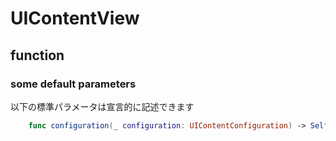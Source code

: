 # UIContentView

## function

### some default parameters

以下の標準パラメータは宣言的に記述できます

```swift
    func configuration(_ configuration: UIContentConfiguration) -> Self
```